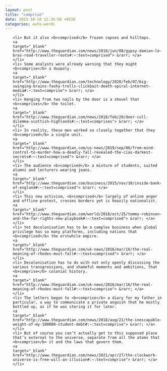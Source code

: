 ```yaml
---
layout: post
title: "comprise"
date: 2023-10-10 12:34:56 +0530
categories: auto-words
---
```

<ol>

    <li> But it also <b>comprised</b> frozen copses and hilltops.
    <a 
    target="_blank" 
    href="http://www.theguardian.com/news/2018/jun/08/gypsy-damian-le-bras-road-traveller-roots#:~:text=comprised"> &rarr; </a>
    </li>
    <li> Some analysts were already warning that they might <b>comprise</b> a duopoly.
    <a 
    target="_blank" 
    href="http://www.theguardian.com/technology/2020/feb/07/big-swinging-brains-fashy-trolls-clickbait-death-spiral-internet-media#:~:text=comprise"> &rarr; </a>
    </li>
    <li> Hanging from two nails by the door is a shovel that <b>comprises</b> the toilet.
    <a 
    target="_blank" 
    href="http://www.theguardian.com/news/2018/feb/20/deer-cull-dilemma-scottish-highlands#:~:text=comprises"> &rarr; </a>
    </li>
    <li> In reality, these men worked so closely together that they <b>comprised</b> a single unit.
    <a 
    target="_blank" 
    href="http://www.theguardian.com/us-news/2019/sep/06/from-mind-control-to-murder-how-a-deadly-fall-revealed-the-cias-darkest-secrets#:~:text=comprised"> &rarr; </a>
    </li>
    <li> The audience <b>comprised</b> a mixture of students, suited alumni and lecturers wearing jeans.
    <a 
    target="_blank" 
    href="http://www.theguardian.com/business/2015/nov/10/inside-bank-of-england#:~:text=comprised"> &rarr; </a>
    </li>
    <li> This new activism, <b>comprised</b> largely of online anger and offline protest, crosses borders yet is heavily nationalist.
    <a 
    target="_blank" 
    href="http://www.theguardian.com/world/2018/oct/25/tommy-robinson-and-the-far-rights-new-playbook#:~:text=comprised"> &rarr; </a>
    </li>
    <li> Yet decolonisation has to be a complex business when global privilege has so many platforms, including nations that <b>comprised</b> the erstwhile empire.
    <a 
    target="_blank" 
    href="http://www.theguardian.com/uk-news/2016/mar/16/the-real-meaning-of-rhodes-must-fall#:~:text=comprised"> &rarr; </a>
    </li>
    <li> Decolonisation has to do with not only openly discussing the various transgressions, and shameful moments and ambitions, that <b>comprise</b> colonial history.
    <a 
    target="_blank" 
    href="http://www.theguardian.com/uk-news/2016/mar/16/the-real-meaning-of-rhodes-must-fall#:~:text=comprise"> &rarr; </a>
    </li>
    <li> The letters began to <b>comprise</b> a diary for my father in particular, a way to communicate a private anguish that he mostly bottled up, as if he was storing it for later.
    <a 
    target="_blank" 
    href="http://www.theguardian.com/news/2018/aug/21/the-inescapable-weight-of-my-100000-student-debt#:~:text=comprise"> &rarr; </a>
    </li>
    <li> But of course you can’t actually get to this supposed place that’s external to the universe, separate from all the atoms that <b>comprise</b> it and the laws that govern them.
    <a 
    target="_blank" 
    href="http://www.theguardian.com/news/2021/apr/27/the-clockwork-universe-is-free-will-an-illusion#:~:text=comprise"> &rarr; </a>
    </li>
